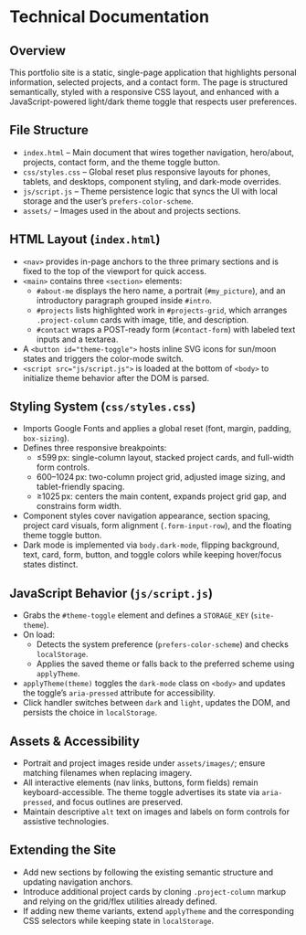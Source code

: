 # Technical Documentation

## Overview
This portfolio site is a static, single-page application that highlights personal information, selected projects, and a contact form. The page is structured semantically, styled with a responsive CSS layout, and enhanced with a JavaScript-powered light/dark theme toggle that respects user preferences.

## File Structure
- `index.html` – Main document that wires together navigation, hero/about, projects, contact form, and the theme toggle button.
- `css/styles.css` – Global reset plus responsive layouts for phones, tablets, and desktops, component styling, and dark-mode overrides.
- `js/script.js` – Theme persistence logic that syncs the UI with local storage and the user’s `prefers-color-scheme`.
- `assets/` – Images used in the about and projects sections.

## HTML Layout (`index.html`)
- `<nav>` provides in-page anchors to the three primary sections and is fixed to the top of the viewport for quick access.
- `<main>` contains three `<section>` elements:
  - `#about-me` displays the hero name, a portrait (`#my_picture`), and an introductory paragraph grouped inside `#intro`.
  - `#projects` lists highlighted work in `#projects-grid`, which arranges `.project-column` cards with image, title, and description.
  - `#contact` wraps a POST-ready form (`#contact-form`) with labeled text inputs and a textarea.
- A `<button id="theme-toggle">` hosts inline SVG icons for sun/moon states and triggers the color-mode switch.
- `<script src="js/script.js">` is loaded at the bottom of `<body>` to initialize theme behavior after the DOM is parsed.

## Styling System (`css/styles.css`)
- Imports Google Fonts and applies a global reset (font, margin, padding, `box-sizing`).
- Defines three responsive breakpoints:
  - ≤599 px: single-column layout, stacked project cards, and full-width form controls.
  - 600–1024 px: two-column project grid, adjusted image sizing, and tablet-friendly spacing.
  - ≥1025 px: centers the main content, expands project grid gap, and constrains form width.
- Component styles cover navigation appearance, section spacing, project card visuals, form alignment (`.form-input-row`), and the floating theme toggle button.
- Dark mode is implemented via `body.dark-mode`, flipping background, text, card, form, button, and toggle colors while keeping hover/focus states distinct.

## JavaScript Behavior (`js/script.js`)
- Grabs the `#theme-toggle` element and defines a `STORAGE_KEY` (`site-theme`).
- On load:
  - Detects the system preference (`prefers-color-scheme`) and checks `localStorage`.
  - Applies the saved theme or falls back to the preferred scheme using `applyTheme`.
- `applyTheme(theme)` toggles the `dark-mode` class on `<body>` and updates the toggle’s `aria-pressed` attribute for accessibility.
- Click handler switches between `dark` and `light`, updates the DOM, and persists the choice in `localStorage`.

## Assets & Accessibility
- Portrait and project images reside under `assets/images/`; ensure matching filenames when replacing imagery.
- All interactive elements (nav links, buttons, form fields) remain keyboard-accessible. The theme toggle advertises its state via `aria-pressed`, and focus outlines are preserved.
- Maintain descriptive `alt` text on images and labels on form controls for assistive technologies.

## Extending the Site
- Add new sections by following the existing semantic structure and updating navigation anchors.
- Introduce additional project cards by cloning `.project-column` markup and relying on the grid/flex utilities already defined.
- If adding new theme variants, extend `applyTheme` and the corresponding CSS selectors while keeping state in `localStorage`.

